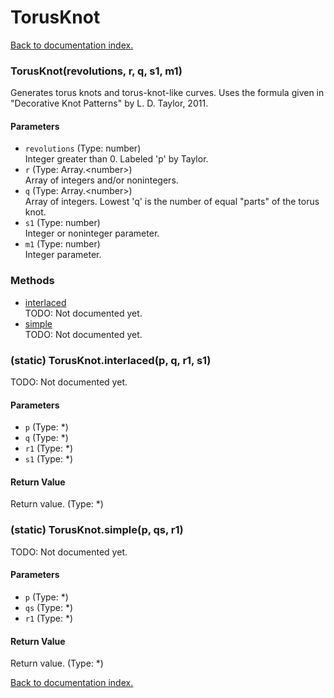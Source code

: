 # TorusKnot

[Back to documentation index.](index.md)

<a name='TorusKnot'></a>
### TorusKnot(revolutions, r, q, s1, m1)

Generates torus knots and torus-knot-like curves.
Uses the formula given in "Decorative Knot Patterns"
by L. D. Taylor, 2011.

#### Parameters

* `revolutions` (Type: number)<br>Integer greater than 0. Labeled 'p' by Taylor.
* `r` (Type: Array.&lt;number>)<br>Array of integers and/or nonintegers.
* `q` (Type: Array.&lt;number>)<br>Array of integers. Lowest 'q' is the number of equal "parts" of the torus knot.
* `s1` (Type: number)<br>Integer or noninteger parameter.
* `m1` (Type: number)<br>Integer parameter.

### Methods

* [interlaced](#TorusKnot.interlaced)<br>TODO: Not documented yet.
* [simple](#TorusKnot.simple)<br>TODO: Not documented yet.

<a name='TorusKnot.interlaced'></a>
### (static) TorusKnot.interlaced(p, q, r1, s1)

TODO: Not documented yet.

#### Parameters

* `p` (Type: *)
* `q` (Type: *)
* `r1` (Type: *)
* `s1` (Type: *)

#### Return Value

Return value. (Type: *)

<a name='TorusKnot.simple'></a>
### (static) TorusKnot.simple(p, qs, r1)

TODO: Not documented yet.

#### Parameters

* `p` (Type: *)
* `qs` (Type: *)
* `r1` (Type: *)

#### Return Value

Return value. (Type: *)

[Back to documentation index.](index.md)
